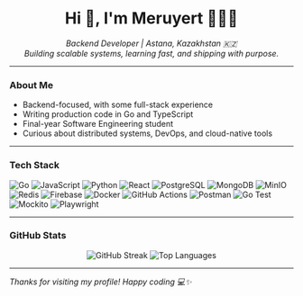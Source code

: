 <h1 align="center">Hi 👋, I'm Meruyert 👩🏻‍💻</h1>

<p align="center">
  <em>Backend Developer | Astana, Kazakhstan 🇰🇿</em><br>
  <em>Building scalable systems, learning fast, and shipping with purpose.</em>
</p>

---

### About Me

- Backend-focused, with some full-stack experience  
- Writing production code in Go and TypeScript  
- Final-year Software Engineering student  
- Curious about distributed systems, DevOps, and cloud-native tools  

---

### Tech Stack  

![Go](https://img.shields.io/badge/Go-9a009a?style=for-the-badge&logo=go&logoColor=white)
![JavaScript](https://img.shields.io/badge/JavaScript-9a009a?style=for-the-badge&logo=javascript&logoColor=white)
![Python](https://img.shields.io/badge/Python-9a009a?style=for-the-badge&logo=python&logoColor=white)
![React](https://img.shields.io/badge/React-9a009a?style=for-the-badge&logo=react&logoColor=white)
![PostgreSQL](https://img.shields.io/badge/PostgreSQL-9a009a?style=for-the-badge&logo=postgresql&logoColor=white)
![MongoDB](https://img.shields.io/badge/MongoDB-9a009a?style=for-the-badge&logo=mongodb&logoColor=white)
![MinIO](https://img.shields.io/badge/MinIO-9a009a?style=for-the-badge&logo=minio&logoColor=white)
![Redis](https://img.shields.io/badge/Redis-9a009a?style=for-the-badge&logo=redis&logoColor=white)
![Firebase](https://img.shields.io/badge/Firebase-9a009a?style=for-the-badge&logo=firebase&logoColor=white)
![Docker](https://img.shields.io/badge/Docker-9a009a?style=for-the-badge&logo=docker&logoColor=white)
![GitHub Actions](https://img.shields.io/badge/GitHub%20Actions-9a009a?style=for-the-badge&logo=github-actions&logoColor=white)
![Postman](https://img.shields.io/badge/Postman-9a009a?style=for-the-badge&logo=postman&logoColor=white)
![Go Test](https://img.shields.io/badge/Go%20Test-9a009a?style=for-the-badge&logo=go&logoColor=white)
![Mockito](https://img.shields.io/badge/Mockito-9a009a?style=for-the-badge&logo=java&logoColor=white)
![Playwright](https://img.shields.io/badge/Playwright-9a009a?style=for-the-badge&logo=playwright&logoColor=white)

---

### GitHub Stats

<p align="center">
  <img src="https://github-readme-streak-stats.herokuapp.com/?user=meruyert4&theme=midnight-purple&hide_border=false" alt="GitHub Streak" />
  <img src="https://github-readme-stats.vercel.app/api/top-langs/?username=meruyert4&theme=midnight-purple&layout=compact&hide_border=false" alt="Top Languages" />
</p>

---

<p align="left"><i>Thanks for visiting my profile! Happy coding 💻✨</i></p>
